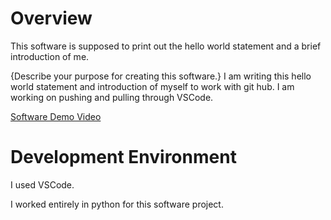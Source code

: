 # Overview

This software is supposed to print out the hello world statement
and a brief introduction of me.

{Describe your purpose for creating this software.}
I am writing this hello world statement and introduction of myself to work with git hub. I am working on pushing and pulling through 
VSCode.

[Software Demo Video](https://youtu.be/o3sBRSJYdwM)

# Development Environment

I used VSCode. 

I worked entirely in python for this software project. 